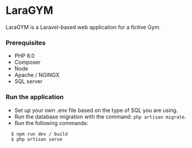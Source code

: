# LaraGYM
LaraGYM is a Laravel-based web application for a fictive Gym.

### Prerequisites
 - PHP 8.0
 - Composer
 - Node
 - Apache / NGINGX
 - SQL server

### Run the application
 - Set up your own .env file based on the type of SQL you are using.
 - Run the database migration with the command: `php artisan migrate`.
 - Run the following commands:
  ```npm install
    $ npm run dev / build
    $ php artisan serve
  ```